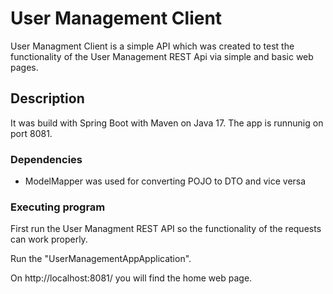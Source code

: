 # User Management Client

User Managment Client is a simple API which was created to test the functionality of the User Management REST Api via simple and basic web pages.

## Description

It was build with Spring Boot with Maven on Java 17. The app is runnunig on port 8081.

### Dependencies

* ModelMapper was used for converting POJO to DTO and vice versa

### Executing program

First run the User Managment REST API so the functionality of the requests can work properly.

Run the "UserManagementAppApplication".

On http://localhost:8081/ you will find the home web page.
